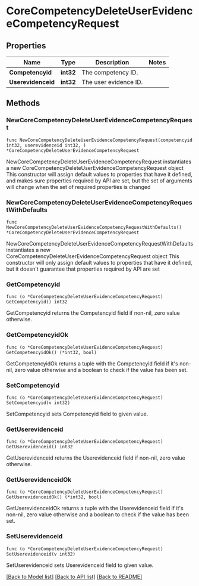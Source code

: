 # CoreCompetencyDeleteUserEvidenceCompetencyRequest

## Properties

Name | Type | Description | Notes
------------ | ------------- | ------------- | -------------
**Competencyid** | **int32** | The competency ID. | 
**Userevidenceid** | **int32** | The user evidence ID. | 

## Methods

### NewCoreCompetencyDeleteUserEvidenceCompetencyRequest

`func NewCoreCompetencyDeleteUserEvidenceCompetencyRequest(competencyid int32, userevidenceid int32, ) *CoreCompetencyDeleteUserEvidenceCompetencyRequest`

NewCoreCompetencyDeleteUserEvidenceCompetencyRequest instantiates a new CoreCompetencyDeleteUserEvidenceCompetencyRequest object
This constructor will assign default values to properties that have it defined,
and makes sure properties required by API are set, but the set of arguments
will change when the set of required properties is changed

### NewCoreCompetencyDeleteUserEvidenceCompetencyRequestWithDefaults

`func NewCoreCompetencyDeleteUserEvidenceCompetencyRequestWithDefaults() *CoreCompetencyDeleteUserEvidenceCompetencyRequest`

NewCoreCompetencyDeleteUserEvidenceCompetencyRequestWithDefaults instantiates a new CoreCompetencyDeleteUserEvidenceCompetencyRequest object
This constructor will only assign default values to properties that have it defined,
but it doesn't guarantee that properties required by API are set

### GetCompetencyid

`func (o *CoreCompetencyDeleteUserEvidenceCompetencyRequest) GetCompetencyid() int32`

GetCompetencyid returns the Competencyid field if non-nil, zero value otherwise.

### GetCompetencyidOk

`func (o *CoreCompetencyDeleteUserEvidenceCompetencyRequest) GetCompetencyidOk() (*int32, bool)`

GetCompetencyidOk returns a tuple with the Competencyid field if it's non-nil, zero value otherwise
and a boolean to check if the value has been set.

### SetCompetencyid

`func (o *CoreCompetencyDeleteUserEvidenceCompetencyRequest) SetCompetencyid(v int32)`

SetCompetencyid sets Competencyid field to given value.


### GetUserevidenceid

`func (o *CoreCompetencyDeleteUserEvidenceCompetencyRequest) GetUserevidenceid() int32`

GetUserevidenceid returns the Userevidenceid field if non-nil, zero value otherwise.

### GetUserevidenceidOk

`func (o *CoreCompetencyDeleteUserEvidenceCompetencyRequest) GetUserevidenceidOk() (*int32, bool)`

GetUserevidenceidOk returns a tuple with the Userevidenceid field if it's non-nil, zero value otherwise
and a boolean to check if the value has been set.

### SetUserevidenceid

`func (o *CoreCompetencyDeleteUserEvidenceCompetencyRequest) SetUserevidenceid(v int32)`

SetUserevidenceid sets Userevidenceid field to given value.



[[Back to Model list]](../README.md#documentation-for-models) [[Back to API list]](../README.md#documentation-for-api-endpoints) [[Back to README]](../README.md)



